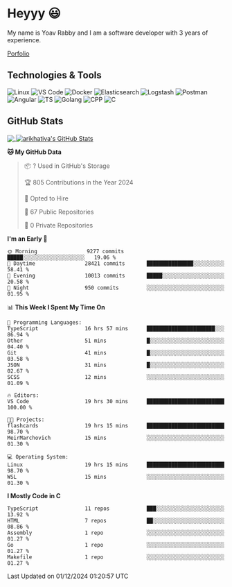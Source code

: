 
# Heyyy 😃
My name is Yoav Rabby and I am a software developer with 3 years of experience.

<a href="https://yoavrabby.com">
  Porfolio
</a>

## Technologies & Tools
![Linux](https://img.shields.io/badge/Linux-FCC624?style=flat&logo=linux&logoColor=black)
![VS Code](https://img.shields.io/badge/-VS%20Code-007ACC?style=flat-square&logo=visual-studio-code)
![Docker](https://img.shields.io/badge/Docker-E9F8FF?style=flat-square&logo=Docker)
![Elasticsearch](https://img.shields.io/badge/Elasticsearch-F8FDC5?style=flat-square&logo=elasticsearch&logoColor=lightblue)
![Logstash](https://img.shields.io/badge/Logstash-F8FDC5?style=flat-square&logo=logstash&logoColor=orange)
![Postman](https://img.shields.io/badge/Postman-F6BB43?style=flat-square&logo=Postman&logoColor=white)
![Angular](https://img.shields.io/badge/Angular-red?style=flat-square&logo=angular)
![TS](https://shields.io/badge/TypeScript-3178C6?logo=TypeScript&logoColor=FFF&style=flat-square)
![Golang](https://img.shields.io/badge/Golang-CBFBFD?style=flat-square&logo=go)
![CPP](https://img.shields.io/badge/C++-00599C?style=flat-square&logo=C%2B%2B&logoColor=white)
![C](https://img.shields.io/badge/C-F0F8FF?style=flat-square&logo=C)

## GitHub Stats
<a href="https://github.com/arikhativa/arikhativa">
  <img align="center" src="https://github-readme-stats.vercel.app/api/top-langs/?username=arikhativa&hide=java,html,tex&title_color=ffffff&text_color=c9cacc&icon_color=2bbc8a&bg_color=1d1f21&langs_count=3" />
</a>
<a href="https://github.com/arikhativa/arikhativa">
  <img align="center" src="https://github-readme-stats.vercel.app/api?username=arikhativa&show_icons=true&line_height=27&count_private=true&title_color=ffffff&text_color=c9cacc&icon_color=2bbc8a&bg_color=1d1f21" alt="arikhativa's GitHub Stats" />
</a>

<!--START_SECTION:waka-->
**🐱 My GitHub Data** 

> 📦 ? Used in GitHub's Storage 
 > 
> 🏆 805 Contributions in the Year 2024
 > 
> 💼 Opted to Hire
 > 
> 📜 67 Public Repositories 
 > 
> 🔑 0 Private Repositories 
 > 
**I'm an Early 🐤** 

```text
🌞 Morning                9277 commits        █████░░░░░░░░░░░░░░░░░░░░   19.06 % 
🌆 Daytime                28421 commits       ███████████████░░░░░░░░░░   58.41 % 
🌃 Evening                10013 commits       █████░░░░░░░░░░░░░░░░░░░░   20.58 % 
🌙 Night                  950 commits         ░░░░░░░░░░░░░░░░░░░░░░░░░   01.95 % 
```


📊 **This Week I Spent My Time On** 

```text
💬 Programming Languages: 
TypeScript               16 hrs 57 mins      ██████████████████████░░░   86.94 % 
Other                    51 mins             █░░░░░░░░░░░░░░░░░░░░░░░░   04.40 % 
Git                      41 mins             █░░░░░░░░░░░░░░░░░░░░░░░░   03.58 % 
JSON                     31 mins             █░░░░░░░░░░░░░░░░░░░░░░░░   02.67 % 
SCSS                     12 mins             ░░░░░░░░░░░░░░░░░░░░░░░░░   01.09 % 

🔥 Editors: 
VS Code                  19 hrs 30 mins      █████████████████████████   100.00 % 

🐱‍💻 Projects: 
flashcards               19 hrs 15 mins      █████████████████████████   98.70 % 
MeirMarchovich           15 mins             ░░░░░░░░░░░░░░░░░░░░░░░░░   01.30 % 

💻 Operating System: 
Linux                    19 hrs 15 mins      █████████████████████████   98.70 % 
WSL                      15 mins             ░░░░░░░░░░░░░░░░░░░░░░░░░   01.30 % 
```

**I Mostly Code in C** 

```text
TypeScript               11 repos            ███░░░░░░░░░░░░░░░░░░░░░░   13.92 % 
HTML                     7 repos             ██░░░░░░░░░░░░░░░░░░░░░░░   08.86 % 
Assembly                 1 repo              ░░░░░░░░░░░░░░░░░░░░░░░░░   01.27 % 
Go                       1 repo              ░░░░░░░░░░░░░░░░░░░░░░░░░   01.27 % 
Makefile                 1 repo              ░░░░░░░░░░░░░░░░░░░░░░░░░   01.27 % 
```




 Last Updated on 01/12/2024 01:20:57 UTC
<!--END_SECTION:waka-->
